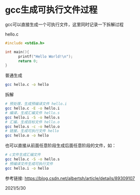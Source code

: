 # gcc生成可执行文件过程

gcc可以直接生成一个可执行文件，这里同时记录一下拆解过程   

hello.c   
```cpp
#include <stdio.h>

int main(){
      printf("Hello World!\n");
      return 0;
}
```

普通生成   
```bash
gcc hello.c -o hello
```

拆解   
```bash
# 预处理，生成预编译文件 hello.i
gcc hello.c -E -o hello.i
# 编译，生成汇编文件 hello.s
gcc hello.i -S -o hello.s
# 汇编，生成目标文件 hello.o
gcc hello.s -c -o hello.o
# 链接，生成可执行文件 hello
gcc hello.o -o hello
```

也可以直接从前面任意阶段生成后面任意阶段的文件，如：  
```bash
# c文件生成汇编文件
gcc hello.c -S -o hello.s
# 预编译文件生成可执行文件
gcc hello.i -o hello
```



参考链接: https://blog.csdn.net/albertsh/article/details/89309107  


2021/5/30  
